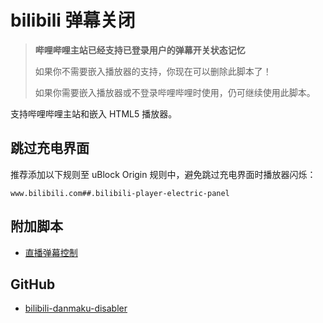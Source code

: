# bilibili 弹幕关闭

> **哔哩哔哩主站已经支持已登录用户的弹幕开关状态记忆**
>
> 如果你不需要嵌入播放器的支持，你现在可以删除此脚本了！
>
> 如果你需要嵌入播放器或不登录哔哩哔哩时使用，仍可继续使用此脚本。

支持哔哩哔哩主站和嵌入 HTML5 播放器。

## 跳过充电界面

推荐添加以下规则至 uBlock Origin 规则中，避免跳过充电界面时播放器闪烁：

```
www.bilibili.com##.bilibili-player-electric-panel
```

## 附加脚本

- [直播弹幕控制][addon-script]

## GitHub

- [bilibili-danmaku-disabler][github]

[addon-script]: https://greasyfork.org/scripts/386857-live-danmaku-controller
[github]: https://github.com/akiirui/userscript/tree/bilibili-danmaku-disabler/
